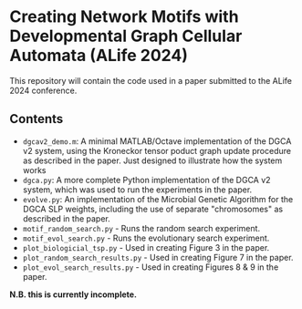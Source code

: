 # Creating Network Motifs with Developmental Graph Cellular Automata (ALife 2024)
This repository will contain the code used in a paper submitted to the ALife 2024 conference.

## Contents
- `dgcav2_demo.m`: A minimal MATLAB/Octave implementation of the DGCA v2 system, using the Kroneckor tensor poduct graph update procedure as described in the paper. Just designed to illustrate how the system works
- `dgca.py`: A more complete Python implementation of the DGCA v2 system, which was used to run the experiments in the paper.
- `evolve.py`: An implementation of the Microbial Genetic Algorithm for the DGCA SLP weights, including the use of separate "chromosomes" as described in the paper.
- `motif_random_search.py` - Runs the random search experiment.
- `motif_evol_search.py` - Runs the evolutionary search experiment.
- `plot_biologicial_tsp.py` - Used in creating Figure 3 in the paper.
- `plot_random_search_results.py` - Used in creating Figure 7 in the paper.
- `plot_evol_search_results.py` - Used in creating Figures 8 & 9 in the paper.

**N.B. this is currently incomplete.**


